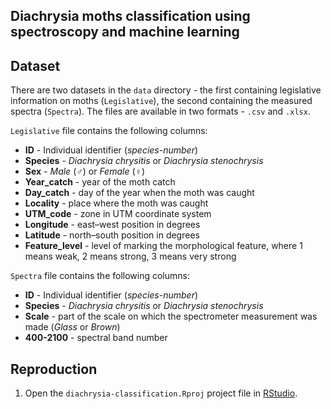 ## Diachrysia moths classification using spectroscopy and machine learning

## Dataset
There are two datasets in the `data` directory - the first containing legislative information on moths (`Legislative`), the second containing the measured spectra (`Spectra`).
The files are available in two formats - `.csv` and `.xlsx`.

`Legislative` file contains the following columns:
- **ID** - Individual identifier (*species*-*number*)
- **Species** - *Diachrysia chrysitis* or *Diachrysia stenochrysis*
- **Sex** - *Male* (♂) or *Female* (♀)
- **Year_catch** - year of the moth catch
- **Day_catch** - day of the year when the moth was caught 
- **Locality** - place where the moth was caught
- **UTM_code** - zone in UTM coordinate system
- **Longitude** - east–west position in degrees
- **Latitude** - north–south position in degrees
- **Feature_level** - level of marking the morphological feature, where 1 means weak, 2 means strong, 3 means very strong

`Spectra` file contains the following columns:
 - **ID** - Individual identifier (*species*-*number*)
 - **Species** - *Diachrysia chrysitis* or *Diachrysia stenochrysis*
 - **Scale** - part of the scale on which the spectrometer measurement was made (*Glass* or *Brown*)
 - **400-2100** - spectral band number

## Reproduction
1. Open the `diachrysia-classification.Rproj` project file in [RStudio](https://rstudio.com/).

